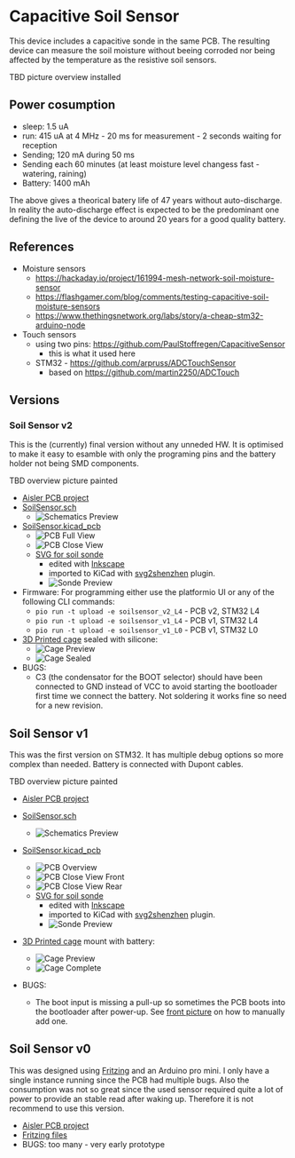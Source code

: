 # Capacitive Soil Sensor

This device includes a capacitive sonde in the same PCB. The resulting device can measure the soil moisture without beeing corroded nor being affected by the temperature as the resistive soil sensors.

TBD picture overview installed

## Power cosumption

- sleep: 1.5 uA
- run: 415 uA at 4 MHz - 20 ms for measurement - 2 seconds waiting for reception
- Sending; 120 mA during 50 ms
- Sending each 60 minutes (at least moisture level changess fast - watering, raining)
- Battery: 1400 mAh
  
The above gives a theorical batery life of 47 years without auto-discharge. In reality the auto-discharge effect is expected to be the predominant one defining the live of the device to around 20 years for a good quality battery.


## References

- Moisture sensors
  - https://hackaday.io/project/161994-mesh-network-soil-moisture-sensor
  - https://flashgamer.com/blog/comments/testing-capacitive-soil-moisture-sensors
  - https://www.thethingsnetwork.org/labs/story/a-cheap-stm32-arduino-node
- Touch sensors
  - using two pins: https://github.com/PaulStoffregen/CapacitiveSensor
    - this is what it used here
  - STM32 - https://github.com/arpruss/ADCTouchSensor
    - based on https://github.com/martin2250/ADCTouch


## Versions

### Soil Sensor v2

This is the (currently) final version without any unneded HW. It is optimised to make it easy to esamble with only the programing pins and the battery holder not being SMD components.

TBD overview picture painted

- [Aisler PCB project](https://aisler.net/p/DFIQTREA)
- [SoilSensor.sch](KiCad/SoilSensor_v2.sch)
  - ![Schematics Preview](pictures/SoilSensor%20v2%20Schematics.png)
- [SoilSensor.kicad_pcb](KiCad/SoilSensor_v2.kicad_pcb)
  - ![PCB Full View](pictures/SoilSensor_v2_PCB_full_view.jpg)
  - ![PCB Close View](pictures/SoilSensor_v2_PCB_close_view.jpg)
  - [SVG for soil sonde](pictures/soilSonde.svg)
    - edited with [Inkscape](https://inkscape.org)
    - imported to KiCad with [svg2shenzhen](https://github.com/badgeek/svg2shenzhen) plugin.
    - ![Sonde Preview](pictures/soilSonde.svg)
- Firmware:
  For programming either use the platformio UI or any of the following CLI commands:
  - `pio run -t upload -e soilsensor_v2_L4` - PCB v2, STM32 L4
  - `pio run -t upload -e soilsensor_v1_L4` - PCB v1, STM32 L4
  - `pio run -t upload -e soilsensor_v1_L0` - PCB v1, STM32 L0
- [3D Printed cage](cage) sealed with silicone:
  - ![Cage Preview](pictures/SoilSensor_v2_cage.jpg)
  - ![Cage Sealed](pictures/SoilSensor_v2_sealed.jpg)
- BUGS:
  - C3 (the condensator for the BOOT selector) should have been connected to GND instead of VCC to avoid starting the bootloader first time we connect the battery. Not soldering it works fine so need for a new revision.


## Soil Sensor v1

This was the first version on STM32. It has multiple debug options so more complex than needed. Battery is connected with Dupont cables.

TBD overview picture painted

- [Aisler PCB project](https://aisler.net/p/FEKNZTQA)
- [SoilSensor.sch](KiCad/SoilSensor.sch)
  - ![Schematics Preview](pictures/SoilSensor%20v1%20Schematics.png)
- [SoilSensor.kicad_pcb](KiCad/SoilSensor.kicad_pcb)
  - ![PCB Overview](pictures/SoilSensor_v1_overview.jpg)
  - ![PCB Close View Front](pictures/SoilSensor_v1_PCB_close_view_front.jpg)
  - ![PCB Close View Rear](pictures/SoilSensor_v1_PCB_close_view_rear.jpg)
  - [SVG for soil sonde](pictures/soilSonde.svg)
    - edited with [Inkscape](https://inkscape.org)
    - imported to KiCad with [svg2shenzhen](https://github.com/badgeek/svg2shenzhen) plugin.
    - ![Sonde Preview](pictures/soilSonde.svg)
- [3D Printed cage](cage) mount with battery:
  - ![Cage Preview](pictures/SoilSensor_v1_mount.jpg)
  - ![Cage Complete](pictures/SoilSensor_v1_cage.jpg)

- BUGS:
  - The boot input is missing a pull-up so sometimes the PCB boots into the bootloader after power-up. See [front picture](pictures/SoilSensor_v1_PCB_close_view_front.jpg) on how to manually add one.

## Soil Sensor v0

This was designed using [Fritzing](https://fab.fritzing.org/) and an Arduino pro mini. I only have a single instance running since the PCB had multiple bugs. Also the consumption was not so great since the used sensor required quite a lot of power to provide an stable read after waking up. Therefore it is not recommend to use this version.

- [Aisler PCB project](https://aisler.net/p/HJICOQLU)
- [Fritzing files](Fritzing-v0_only)
- BUGS: too many - very early prototype
